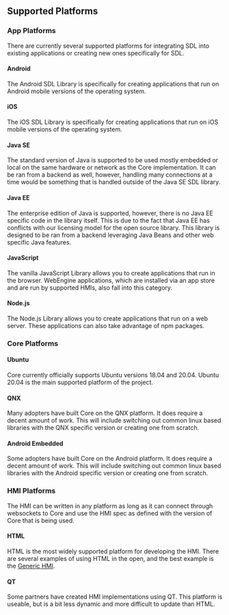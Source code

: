 ## Supported Platforms

### App Platforms

There are currently several supported platforms for integrating SDL into existing applications or creating new ones specifically for SDL.

#### Android

The Android SDL Library is specifically for creating applications that run on Android mobile versions of the operating system.

#### iOS

The iOS SDL Library is specifically for creating applications that run on iOS mobile versions of the operating system.

#### Java SE

The standard version of Java is supported to be used mostly embedded or local on the same hardware or network as the Core implementation. It can be ran from a backend as well, however, handling many connections at a time would be something that is handled outside of the Java SE SDL library.


#### Java EE

The enterprise edition of Java is supported, however, there is no Java EE specific code in the library itself. This is due to the fact that Java EE has conflicts with our licensing model for the open source library. This library is designed to be ran from a backend leveraging Java Beans and other web specific Java features.


#### JavaScript
The vanilla JavaScript Library allows you to create applications that run in the browser. WebEngine applications, which are installed via an app store and are run by supported HMIs, also fall into this category.


#### Node.js
The Node.js Library allows you to create applications that run on a web server. These applications can also take advantage of npm packages.


### Core Platforms

#### Ubuntu

Core currently officially supports Ubuntu versions 18.04 and 20.04. Ubuntu 20.04 is the main supported platform of the project.

#### QNX

Many adopters have built Core on the QNX platform. It does require a decent amount of work. This will include switching out common linux based libraries with the QNX specific version or creating one from scratch.

#### Android Embedded

Some adopters have built Core on the Android platform. It does require a decent amount of work. This will include switching out common linux based libraries with the Android specific version or creating one from scratch.


### HMI Platforms

The HMI can be written in any platform as long as it can connect through websockets to Core and use the HMI spec as defined with the version of Core that is being used.

#### HTML

HTML is the most widely supported platform for developing the HMI. There are several examples of using HTML in the open, and the best example is the [Generic HMI](https://github.com/smartdevicelink/generic_hmi).

#### QT

Some partners have created HMI implementations using QT. This platform is useable, but is a bit less dynamic and more difficult to update than HTML.
